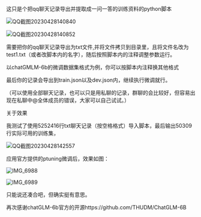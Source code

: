 这只是个把qq聊天记录导出并提取成一问一答的训练资料的python脚本

![QQ截图20230428140840](https://user-images.githubusercontent.com/132042689/235070575-3a2652d9-a4d4-48fb-a2b3-e210a33eee53.png)

![QQ截图20230428140852](https://user-images.githubusercontent.com/132042689/235070581-9509cf6e-4573-4a28-84da-7a1f81ef99cf.png)


需要把你的qq聊天记录导出为txt文件,并将文件拷贝到目录里，且将文件名改为test1.txt（或者改脚本内的名字），随后按照脚本内的注释调整参数运行。

以chatGMLM-6b的微调数据集格式为例，你可以按脚本内注释换其他格式

最后你的记录会导出到train.json以及dev.json内，继续执行微调就行。

（可以使用全部聊天记录，也可以只是用私聊的记录，群聊的会比较好，但容易出现在私聊中@全体成员的错误，大家可以自己试试。）

关于效果

我测试了使用5252416行txt聊天记录（按空格格式）导入脚本，最后输出50309行实际可用的训练集，

![QQ截图20230428142557](https://user-images.githubusercontent.com/132042689/235071304-947d88f5-f67a-4b82-9146-e1dc2085118b.png)

应用官方提供的ptuning微调后，效果如图：

![IMG_6988](https://user-images.githubusercontent.com/132042689/235071566-31be4332-3af3-400a-acbf-514e76747962.PNG)

![IMG_6989](https://user-images.githubusercontent.com/132042689/235071599-7c3149e2-bb36-4b6f-ba2d-0a28f1b0ea8d.PNG)

只能说还凑合吧，但确实挺有意思。

再次感谢chatGLM-6b官方的开源https://github.com/THUDM/ChatGLM-6B
